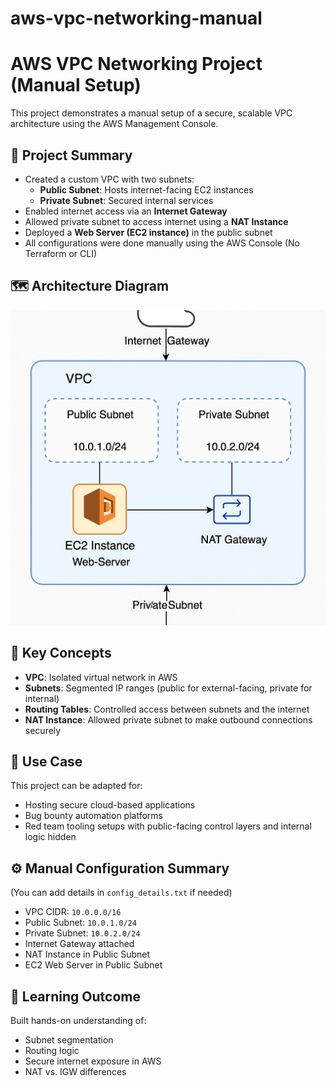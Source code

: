 # aws-vpc-networking-manual
# AWS VPC Networking Project (Manual Setup)

This project demonstrates a manual setup of a secure, scalable VPC architecture using the AWS Management Console.

## 📘 Project Summary

- Created a custom VPC with two subnets:
  - **Public Subnet**: Hosts internet-facing EC2 instances
  - **Private Subnet**: Secured internal services
- Enabled internet access via an **Internet Gateway**
- Allowed private subnet to access internet using a **NAT Instance**
- Deployed a **Web Server (EC2 instance)** in the public subnet
- All configurations were done manually using the AWS Console (No Terraform or CLI)

## 🗺️ Architecture Diagram

![Architecture](Architecture.png)

## 🔐 Key Concepts

- **VPC**: Isolated virtual network in AWS
- **Subnets**: Segmented IP ranges (public for external-facing, private for internal)
- **Routing Tables**: Controlled access between subnets and the internet
- **NAT Instance**: Allowed private subnet to make outbound connections securely

## 📌 Use Case

This project can be adapted for:
- Hosting secure cloud-based applications
- Bug bounty automation platforms
- Red team tooling setups with public-facing control layers and internal logic hidden

## ⚙️ Manual Configuration Summary

(You can add details in `config_details.txt` if needed)

- VPC CIDR: `10.0.0.0/16`
- Public Subnet: `10.0.1.0/24`
- Private Subnet: `10.0.2.0/24`
- Internet Gateway attached
- NAT Instance in Public Subnet
- EC2 Web Server in Public Subnet

## 🧠 Learning Outcome

Built hands-on understanding of:
- Subnet segmentation
- Routing logic
- Secure internet exposure in AWS
- NAT vs. IGW differences
